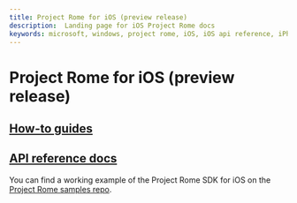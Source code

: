 ```yaml
---
title: Project Rome for iOS (preview release)
description:  Landing page for iOS Project Rome docs
keywords: microsoft, windows, project rome, iOS, iOS api reference, iPhone 
---
```


# Project Rome for iOS (preview release)

## [How-to guides](how-to-guides/readme.md)
## [API reference docs](api-reference/readme.md)

You can find a working example of the Project Rome SDK for iOS on the [Project Rome samples repo](https://github.com/Microsoft/project-rome/tree/master/iOS).